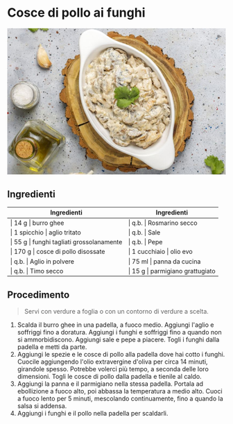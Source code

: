 # Cosce di pollo ai funghi

![](img/Cosce-di-pollo-ai-funghi.png)

## Ingredienti

| Ingredienti                                | Ingredienti                       |
| ------------------------------------------ | --------------------------------- |
| \| 14 g \| burro ghee                      | \| q.b. \| Rosmarino secco        |
| \| 1 spicchio \| aglio tritato             | \| q.b. \| Sale                   |
| \| 55 g \| funghi tagliati grossolanamente | \| q.b. \| Pepe                   |
| \| 170 g \| cosce di pollo disossate       | \| 1 cucchiaio \| olio evo        |
| \| q.b. \| Aglio in polvere                | \| 75 ml \| panna da cucina       |
| \| q.b. \| Timo secco                      | \| 15 g \| parmigiano grattugiato |
## Procedimento

> Servi con verdure a foglia o con un contorno di verdure a scelta.

1. Scalda il burro ghee in una padella, a fuoco medio. Aggiungi l'aglio e soffriggi fino a doratura. Aggiungi i funghi e soffriggi fino a quando non si ammorbidiscono. Aggiungi sale e pepe a piacere. Togli i funghi dalla padella e metti da parte.
2. Aggiungi le spezie e le cosce di pollo alla padella dove hai cotto i funghi. Cuocile aggiungendo l'olio extravergine d'oliva per circa 14 minuti, girandole spesso. Potrebbe volerci più tempo, a seconda delle loro dimensioni. Togli le cosce di pollo dalla padella e tienile al caldo.
3. Aggiungi la panna e il parmigiano nella stessa padella. Portala ad ebollizione a fuoco alto, poi abbassa la temperatura a medio alto. Cuoci a fuoco lento per 5 minuti, mescolando continuamente, fino a quando la salsa si addensa.
4. Aggiungi i funghi e il pollo nella padella per scaldarli.

